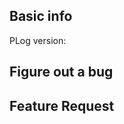 <!-- Thanks for attention to this library! Please provide some information before submitting your
 issue, so that we can help you more quickly. :) -->

## Basic info
PLog version:  

## Figure out a bug
<!-- 
How to reproduce:  
1. TODO...

What expected:  

Actually result:  

-->

## Feature Request
<!-- please describle it. -->